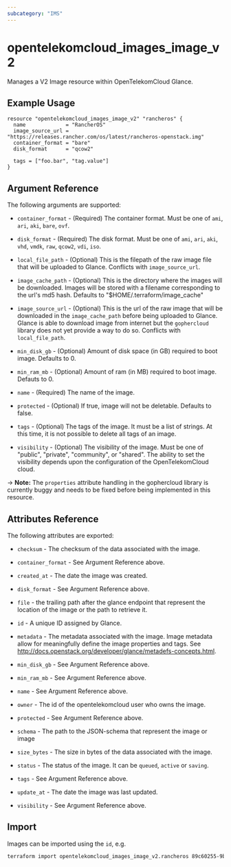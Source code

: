 ```yaml
---
subcategory: "IMS"
---
```


# opentelekomcloud_images_image_v2

Manages a V2 Image resource within OpenTelekomCloud Glance.

## Example Usage

```hcl
resource "opentelekomcloud_images_image_v2" "rancheros" {
  name             = "RancherOS"
  image_source_url = "https://releases.rancher.com/os/latest/rancheros-openstack.img"
  container_format = "bare"
  disk_format      = "qcow2"

  tags = ["foo.bar", "tag.value"]
}
```

## Argument Reference

The following arguments are supported:

* `container_format` - (Required) The container format. Must be one of
  `ami`, `ari`, `aki`, `bare`, `ovf`.

* `disk_format` - (Required) The disk format. Must be one of
  `ami`, `ari`, `aki`, `vhd`, `vmdk`, `raw`, `qcow2`, `vdi`, `iso`.

* `local_file_path` - (Optional) This is the filepath of the raw image file
  that will be uploaded to Glance. Conflicts with `image_source_url`.

* `image_cache_path` - (Optional) This is the directory where the images will
  be downloaded. Images will be stored with a filename corresponding to
  the url's md5 hash. Defaults to "$HOME/.terraform/image_cache"

* `image_source_url` - (Optional) This is the url of the raw image that will
  be downloaded in the `image_cache_path` before being uploaded to Glance.
  Glance is able to download image from internet but the `gophercloud` library
  does not yet provide a way to do so.
  Conflicts with `local_file_path`.

* `min_disk_gb` - (Optional) Amount of disk space (in GB) required to boot image.
  Defaults to 0.

* `min_ram_mb` - (Optional) Amount of ram (in MB) required to boot image.
  Defauts to 0.

* `name` - (Required) The name of the image.

* `protected` - (Optional) If true, image will not be deletable.
  Defaults to false.

* `tags` - (Optional) The tags of the image. It must be a list of strings.
  At this time, it is not possible to delete all tags of an image.

* `visibility` - (Optional) The visibility of the image. Must be one of
  "public", "private", "community", or "shared". The ability to set the
  visibility depends upon the configuration of the OpenTelekomCloud cloud.

-> **Note:** The `properties` attribute handling in the gophercloud library is currently buggy
and needs to be fixed before being implemented in this resource.

## Attributes Reference

The following attributes are exported:

* `checksum` - The checksum of the data associated with the image.

* `container_format` - See Argument Reference above.

* `created_at` - The date the image was created.

* `disk_format` - See Argument Reference above.

* `file` - the trailing path after the glance
  endpoint that represent the location of the image
  or the path to retrieve it.

* `id` - A unique ID assigned by Glance.

* `metadata` - The metadata associated with the image.
  Image metadata allow for meaningfully define the image properties
  and tags. See http://docs.openstack.org/developer/glance/metadefs-concepts.html.

* `min_disk_gb` - See Argument Reference above.

* `min_ram_mb` - See Argument Reference above.

* `name` - See Argument Reference above.

* `owner` - The id of the opentelekomcloud user who owns the image.

* `protected` - See Argument Reference above.

* `schema` - The path to the JSON-schema that represent
  the image or image

* `size_bytes` - The size in bytes of the data associated with the image.

* `status` - The status of the image. It can be `queued`, `active`
  or `saving`.

* `tags` - See Argument Reference above.

* `update_at` - The date the image was last updated.

* `visibility` - See Argument Reference above.

## Import

Images can be imported using the `id`, e.g.

```sh
terraform import opentelekomcloud_images_image_v2.rancheros 89c60255-9bd6-460c-822a-e2b959ede9d2
```
